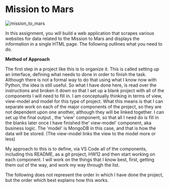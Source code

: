 # Mission to Mars

![mission_to_mars](D:/RICE_CAMP_DATA/RICEHOU201906DATA1/HW/12-Web-Scraping-and-Document-Databases/Images/mission_to_mars.png)

In this assignment, you will build a web application that scrapes various websites for data related to the Mission to Mars and displays the information in a single HTML page. The following outlines what you need to do.

**Method of Approach**

The first step in a project like this is to organize it.  This is called setting up an interface, defining what needs to done in order to finish the task.  Although there is not a formal way to do that using what I know now with Python, the idea is still useful.  So what I have done here, is read over the instructions and broken it down so that I set up a blank project with all of the components I will need to fill in.   I am conceptually thinking in terms of view, view-model and model for this type of project.  What this means is that I can separate work on each of the major components of the project, so they are not dependent upon one another, although they will be linked together.  I can set up the final output , the 'view' component, so that all I need do is fill in the blanks later once I have finished the' view-model' component, aka business logic.  The 'model' is MongoDB in this case, and that is how the data will be stored. (The view-model links the view to the model more or less)

My approach to this is to define, via VS Code all of the components, including this README, as a git project, HW12 and then start working on each component.  I will work on the things that I know best, first, getting them out of the way, and work my way through the list.  

The following does not represent the order in which I have done the project, but the order which best explains how this works.

